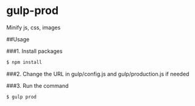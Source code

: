 # gulp-prod
Minify js, css, images 

##Usage

###1. Install packages

```sh
$ npm install
```

###2. Change the URL in gulp/config.js and gulp/production.js if needed


###3. Run the command

```sh
$ gulp prod
```
